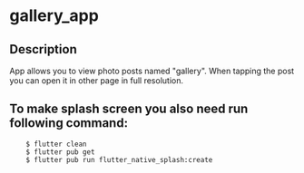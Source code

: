 # gallery_app

## Description

App allows you to view photo posts named "gallery".
When tapping the post you can open it in other page in full
resolution.

## To make splash screen you also need run following command:

```angular2html
    $ flutter clean 
    $ flutter pub get
    $ flutter pub run flutter_native_splash:create
```
